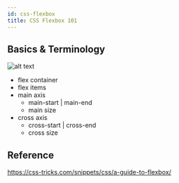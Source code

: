```yaml
---
id: css-flexbox
title: CSS Flexbox 101
---
```


## Basics & Terminology

![alt text](https://css-tricks.com/wp-content/uploads/2018/11/00-basic-terminology.svg)

- flex container
- flex items
- main axis
  - main-start | main-end
  - main size
- cross axis
  - cross-start | cross-end
  - cross size

Reference
---
https://css-tricks.com/snippets/css/a-guide-to-flexbox/
